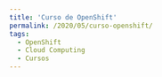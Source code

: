 ```yaml
---
title: 'Curso de OpenShift'
permalink: /2020/05/curso-openshift/
tags:
  - OpenShift
  - Cloud Computing
  - Cursos
---
```

